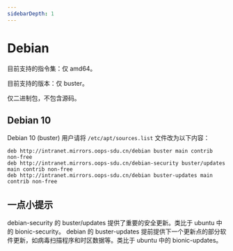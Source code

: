 ```yaml
---
sidebarDepth: 1
---
```

# Debian

目前支持的指令集：仅 amd64。

目前支持的版本：仅 buster。

仅二进制包，不包含源码。

## Debian 10
Debian 10 (buster) 用户请将 `/etc/apt/sources.list` 文件改为以下内容：

```
deb http://intranet.mirrors.oops-sdu.cn/debian buster main contrib non-free
deb http://intranet.mirrors.oops-sdu.cn/debian-security buster/updates main contrib non-free
deb http://intranet.mirrors.oops-sdu.cn/debian buster-updates main contrib non-free
```

## 一点小提示
debian-security 的 buster/updates 提供了重要的安全更新。类比于 ubuntu 中的 bionic-security。
debian 的 buster-updates 提前提供下一个更新点的部分软件更新，如病毒扫描程序和时区数据等。类比于 ubuntu 中的 bionic-updates。
